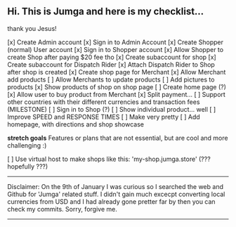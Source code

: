 ## Hi. This is Jumga and here is my checklist...

thank you Jesus!

[x] Create Admin account
[x] Sign in to Admin Account
[x] Create Shopper (normal) User account
[x] Sign in to Shopper account
[x] Allow Shopper to create Shop after paying $20 fee tho
[x] Create subaccount for shop
[x] Create subaccount for Dispatch Rider
[x] Attach Dispatch Rider to Shop after shop is created
[x] Create shop page for Merchant
[x] Allow Merchant add products
[ ] Allow Merchants to update products
[ ] Add pictures to products
[x] Show products of shop on shop page
[ ] Create home page (?)
[x] Allow user to buy product from Merchant
[x] Split payment...
[ ] Support other countries with their different currencies and transaction fees (MILESTONE)
[ ] Sign in to Shop (?)
[ ] Show individual product... well
[ ] Improve SPEED and RESPONSE TIMES
[ ] Make very pretty
[ ] Add homepage, with directions and shop showcase

**stretch goals**
Features or plans that are not essential, but are cool and more challenging :)

[ ] Use virtual host to make shops like this: 'my-shop.jumga.store' (??? hopefully ???)

---

Disclaimer: On the 9th of January I was curious so I searched the web and Github for 'Jumga' related stuff. I didn't gain much excecpt converting local currencies from USD and I had already gone pretter far by then you can check my commits. Sorry, forgive me.

---
